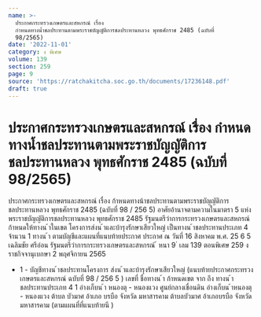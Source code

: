 ```yaml
---
name: >-
  ประกาศกระทรวงเกษตรและสหกรณ์ เรื่อง
  กำหนดทางน้ำชลประทานตามพระราชบัญญัติการชลประทานหลวง พุทธศักราช 2485 (ฉบับที่
  98/2565)
date: '2022-11-01'
category: ง พิเศษ
volume: 139
section: 259
page: 9
source: 'https://ratchakitcha.soc.go.th/documents/17236148.pdf'
draft: true
---
```


# ประกาศกระทรวงเกษตรและสหกรณ์ เรื่อง กำหนดทางน้ำชลประทานตามพระราชบัญญัติการชลประทานหลวง พุทธศักราช 2485 (ฉบับที่ 98/2565)

ประกาศกระทรวงเกษตรและสหกรณ์ เรื่อง ก้าหนดทางน้าชลประทานตามพระราชบัญญัติการชลประทานหลวง พุทธศักราช 2485 (ฉบับที่ 98 / 256 5) อาศัยอ้านาจตามความในมาตรา 5 แห่งพระราชบัญญัติการชลประทานหลวง พุทธศักราช 2485 รัฐมนตรีว่าการกระทรวงเกษตรและสหกรณ์ ก้าหนดให้ทางน ้าในเขต โครงการส่งน ้าและบ้ารุงรักษาเสียวใหญ่ เป็นทางน ้าชลประทานประเภท 4 จ้านวน 1 ทางน ้า ตามบัญชีและแผนที่แนบท้ายประกาศ ประกาศ ณ วันที่ 16 สิงหาคม พ.ศ. 25 6 5 เฉลิมชัย ศรีอ่อน รัฐมนตรีว่าการกระทรวงเกษตรและสหกรณ์ ้ หนา 9 ่ เลม 139 ตอนพิเศษ 259 ง ราชกิจจานุเบกษา 2 พฤศจิกายน 2565

- 1 - บัญชีทางน ้าชลประทานโครงการ ส่งน ้าและบ้ารุงรักษาเสียวใหญ่ (แนบท้ายประกาศกระทรวงเกษตรและสหกรณ์ ฉบับที่ 98 / 256 5 ) เลขที่ ชื่อทางน ้า ก้าหนดเขต จาก ถึง ทางน ้าชลประทานประเภท 4 1 อ่างเก็บน ้า หนองตุ - หนองแวง ศูนย์กลางเขื่อนดิน อ่างเก็บน ้าหนองตุ - หนองแวง ต้าบล บัวมาศ อ้าเภอ บรบือ จังหวัด มหาสารคาม ต้าบลบัวมาศ อ้าเภอบรบือ จังหวัดมหาสารคาม (ตามแผนที่ที่แนบท้ายนี )

